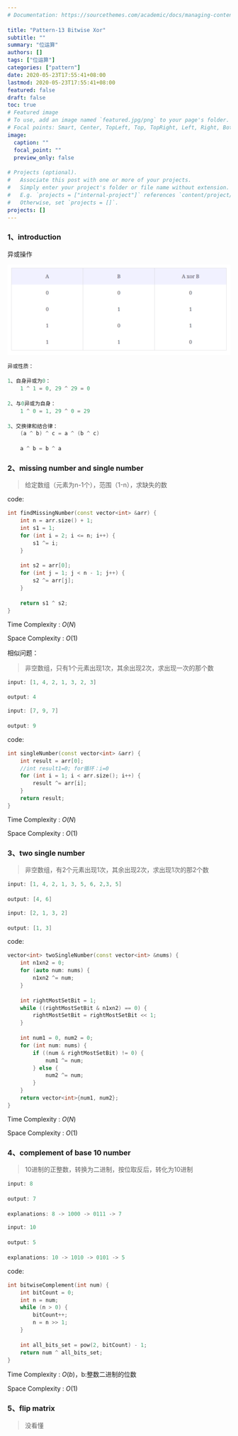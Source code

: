 ```yaml
---
# Documentation: https://sourcethemes.com/academic/docs/managing-content/

title: "Pattern-13 Bitwise Xor"
subtitle: ""
summary: "位运算"
authors: []
tags: ["位运算"]
categories: ["pattern"]
date: 2020-05-23T17:55:41+08:00
lastmod: 2020-05-23T17:55:41+08:00
featured: false
draft: false
toc: true
# Featured image
# To use, add an image named `featured.jpg/png` to your page's folder.
# Focal points: Smart, Center, TopLeft, Top, TopRight, Left, Right, BottomLeft, Bottom, BottomRight.
image:
  caption: ""
  focal_point: ""
  preview_only: false

# Projects (optional).
#   Associate this post with one or more of your projects.
#   Simply enter your project's folder or file name without extension.
#   E.g. `projects = ["internal-project"]` references `content/project/deep-learning/index.md`.
#   Otherwise, set `projects = []`.
projects: []
---
```


### 1、introduction

异或操作

![](./1-1.png)

```c++
异或性质：
    
1、自身异或为0：
    1 ^ 1 = 0, 29 ^ 29 = 0
 
2、与0异或为自身：
    1 ^ 0 = 1, 29 ^ 0 = 29  
    
3、交换律和结合律：
    (a ^ b) ^ c = a ^ (b ^ c)
    
    a ^ b = b ^ a
```



### 2、missing number and single number

>给定数组（元素为n-1个），范围（1-n），求缺失的数

code:

```c++
int findMissingNumber(const vector<int> &arr) {
    int n = arr.size() + 1;
    int s1 = 1;
    for (int i = 2; i <= n; i++) {
        s1 ^= i;
    }

    int s2 = arr[0];
    for (int j = 1; j < n - 1; j++) {
        s2 ^= arr[j];
    }

    return s1 ^ s2;
}
```

Time Complexity : *O*(*N*)

Space Complexity : *O*(1)

相似问题：

> 非空数组，只有1个元素出现1次，其余出现2次，求出现一次的那个数

```c++
input: [1, 4, 2, 1, 3, 2, 3]

output: 4
```

```c++
input: [7, 9, 7]

output: 9
```

code:

```c++
int singleNumber(const vector<int> &arr) {
    int result = arr[0];
    //int result1=0; for循环：i=0
    for (int i = 1; i < arr.size(); i++) {
        result ^= arr[i];
    }
    return result;
}
```

Time Complexity : *O*(*N*)

Space Complexity : *O*(1)

### 3、two single number

> 非空数组，有2个元素出现1次，其余出现2次，求出现1次的那2个数

```c++
input: [1, 4, 2, 1, 3, 5, 6, 2,3, 5]

output: [4, 6]
```

```c++
input: [2, 1, 3, 2]

output: [1, 3]
```

code:

```c++
vector<int> twoSingleNumber(const vector<int> &nums) {
    int n1xn2 = 0;
    for (auto num: nums) {
        n1xn2 ^= num;
    }

    int rightMostSetBit = 1;
    while ((rightMostSetBit & n1xn2) == 0) {
        rightMostSetBit = rightMostSetBit << 1;
    }

    int num1 = 0, num2 = 0;
    for (int num: nums) {
        if ((num & rightMostSetBit) != 0) {
            num1 ^= num;
        } else {
            num2 ^= num;
        }
    }
    return vector<int>{num1, num2};
}
```

Time Complexity : *O*(*N*)

Space Complexity : *O*(1)

### 4、complement of base 10 number

> 10进制的正整数，转换为二进制，按位取反后，转化为10进制

```c++
input: 8

output: 7
    
explanations: 8 -> 1000 -> 0111 -> 7
```

```c++
input: 10

output: 5
    
explanations: 10 -> 1010 -> 0101 -> 5
```

code:

```c++
int bitwiseComplement(int num) {
    int bitCount = 0;
    int n = num;
    while (n > 0) {
        bitCount++;
        n = n >> 1;
    }

    int all_bits_set = pow(2, bitCount) - 1;
    return num ^ all_bits_set;
}
```

Time Complexity : *O*(*b*)，b:整数二进制的位数

Space Complexity : *O*(1)

### 5、flip matrix

> 没看懂